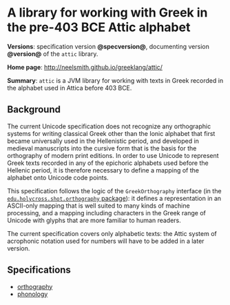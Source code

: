 # A library for working with Greek in the pre-403 BCE Attic alphabet  #

**Versions**: specification version **@specversion@**, documenting version **@version@** of the `attic` library.

**Home page**: <http://neelsmith.github.io/greeklang/attic/>

**Summary**: `attic` is a JVM library for working with texts in Greek recorded in the alphabet used in Attica before 403 BCE.



## Background

The current Unicode specification does not recognize any orthographic systems for writing classical Greek other than the Ionic alphabet that first became universally used in the Hellenistic period, and developed in medieval manuscripts into the cursive form that is the basis for the orthography of modern print editions. In order to use Unicode to represent Greek texts recorded in any of the epichoric alphabets used before the Hellenic period, it is therefore necessary to define a mapping of the alphabet onto Unicode code points.

This specification follows the logic of the `GreekOrthography` interface (in the [`edu.holycross.shot.orthography` package](http://neelsmith.github.io/greeklang/basics/api/)): it defines a representation in an ASCII-only mapping that is well suited to many kinds of machine processing, and a mapping including characters in the Greek range of Unicode with glyphs that are more familiar to human readers.

The current specification covers only alphabetic texts:  the Attic system of acrophonic notation used for numbers will have to be added in a later version.


## Specifications

- <a concordion:run="concordion" href="orthography/Orthography.html">orthography</a>
- <a concordion:run="concordion" href="phonology/Phonology.html">phonology</a>
